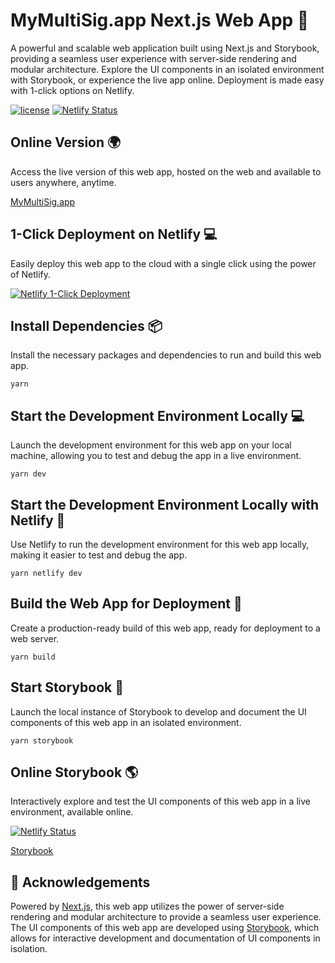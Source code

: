 # MyMultiSig.app Next.js Web App 🚀

A powerful and scalable web application built using Next.js and Storybook, providing a seamless user experience with server-side rendering and modular architecture. Explore the UI components in an isolated environment with Storybook, or experience the live app online. Deployment is made easy with 1-click options on Netlify.

[![license](https://img.shields.io/github/license/jamesisaac/react-native-background-task.svg)](https://opensource.org/licenses/MIT)
[![Netlify Status](https://api.netlify.com/api/v1/badges/5a18eb88-556e-417c-a1c8-70c257b53499/deploy-status)](https://app.netlify.com/sites/mymultisig/deploys)

## Online Version 🌍

Access the live version of this web app, hosted on the web and available to users anywhere, anytime.

[MyMultiSig.app](https://MyMultiSig.app/)

## 1-Click Deployment on Netlify 💻

Easily deploy this web app to the cloud with a single click using the power of Netlify.

[![Netlify 1-Click Deployment](https://www.netlify.com/img/deploy/button.svg)](https://app.netlify.com/start/deploy?repository=https://github.com/marc-aurele-besner/mymultisig-app)

## Install Dependencies 📦

Install the necessary packages and dependencies to run and build this web app.

```shell
yarn
```

## Start the Development Environment Locally 💻

Launch the development environment for this web app on your local machine, allowing you to test and debug the app in a live environment.

```shell
yarn dev
```

## Start the Development Environment Locally with Netlify 🔧

Use Netlify to run the development environment for this web app locally, making it easier to test and debug the app.

```shell
yarn netlify dev
```

## Build the Web App for Deployment 🚀

Create a production-ready build of this web app, ready for deployment to a web server.

```shell
yarn build
```

## Start Storybook 📖

Launch the local instance of Storybook to develop and document the UI components of this web app in an isolated environment.

```shell
yarn storybook
```

## Online Storybook 🌎

Interactively explore and test the UI components of this web app in a live environment, available online.

[![Netlify Status](https://api.netlify.com/api/v1/badges/958cf6e3-835b-42b3-8491-acc708b29891/deploy-status)](https://app.netlify.com/sites/mymultisig-storybook/deploys)

[Storybook](https://storybook.mymultisig.app)

## 🙏 Acknowledgements

Powered by [Next.js](https://nextjs.org/), this web app utilizes the power of server-side rendering and modular architecture to provide a seamless user experience. The UI components of this web app are developed using [Storybook](https://storybook.js.org/), which allows for interactive development and documentation of UI components in isolation.
